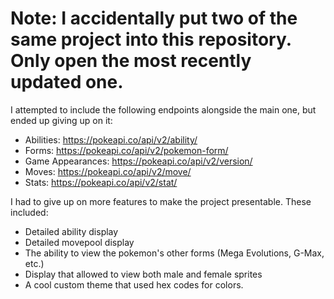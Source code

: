 # Note: I accidentally put two of the same project into this repository. Only open the most recently updated one.

I attempted to include the following endpoints alongside the main one, but ended up giving up on it:
  - Abilities: https://pokeapi.co/api/v2/ability/
  - Forms: https://pokeapi.co/api/v2/pokemon-form/
  - Game Appearances: https://pokeapi.co/api/v2/version/
  - Moves: https://pokeapi.co/api/v2/move/
  - Stats: https://pokeapi.co/api/v2/stat/

I had to give up on more features to make the project presentable. These included:
  - Detailed ability display
  - Detailed movepool display
  - The ability to view the pokemon's other forms (Mega Evolutions, G-Max, etc.)
  - Display that allowed to view both male and female sprites
  - A cool custom theme that used hex codes for colors.
